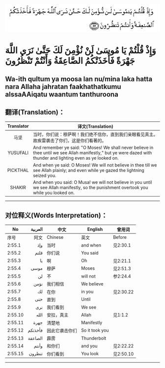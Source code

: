 ![002:055](images/002_055.gif)

#  وَإِذْ قُلْتُمْ يَا مُوسَىٰ لَنْ نُؤْمِنَ لَكَ حَتَّىٰ نَرَى اللَّهَ جَهْرَةً فَأَخَذَتْكُمُ الصَّاعِقَةُ وَأَنْتُمْ تَنْظُرُونَ 

## Wa-ith qultum ya moosa lan nu/mina laka hatta nara Allaha jahratan faakhathatkumu alssaAAiqatu waantum tanthuroona

## 翻译(Translation)：

| Translator | 译文(Translation)                                            |
|:----------:| ------------------------------------------------------------ |
| 马坚       | 当时，你们说：穆萨啊！我们绝不信你，直到我们亲眼看见真主。故疾雷袭击了你们，这是你们看著的。 |
| YUSUFALI   | And remember ye said: "O Moses! We shall never believe in thee until we see Allah manifestly," but ye were dazed with thunder and lighting even as ye looked on. |
| PICKTHAL   | And when ye said: O Moses! We will not believe in thee till we see Allah plainly; and even while ye gazed the lightning seized you. |
| SHAKIR     | And when you said: O Musa! we will not believe in you until we see Allah manifestly, so the punishment overtook you while you looked on. |

---

## 对位释义(Words Interpretation)：

| No      | العربية | 中文           | English        | 曾用词    |
| ------- | -------:| -------------- | -------------- | --------- |
| 序号    | 阿文    | Chinese        | 英文           | Before    |
| 2:55.1  | وإذ     | 当时           | and when       | 见2:30.1  |
| 2:55.2  | قلتم    | 你们说         | You said       |           |
| 2:55.3  | يا      | 啊             | Oh             | 见2:21.1  |
| 2:55.4  | موسى    | 穆萨           | Moses          | 见2:51.3  |
| 2:55.5  | لن      | 不             | will not       | 参2:24.4  |
| 2:55.6  | نؤمن    | 我们相信       | We believe     |           |
| 2:55.7  | لك      | 在你           | in you         | 见2:30.22 |
| 2:55.8  | حتى     | 直到           | Until          |           |
| 2:55.9  | نرى     | 我们看到       | We see         |           |
| 2:55.10 | الله    | 安拉，真主     | Allah          | 见1:1.2   |
| 2:55.11 | جهرة    | 清楚地         | Manifestly     |           |
| 2:55.12 | فأخذتكم | 因此它袭击你们 | So it took you |           |
| 2:55.13 | الصاعقة | 霹雳           | Thunderbolt    |           |
| 2:55.14 | وأنتم   | 和你们         | and you        | 见2:22.22 |
| 2:55.15 | تنظرون  | 你们看到       | You look       | 见2:50.10 |

---
